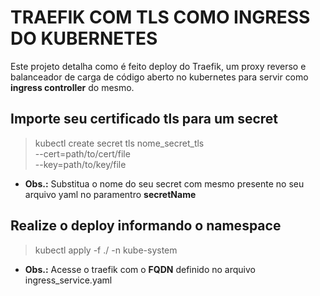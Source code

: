 # TRAEFIK COM TLS COMO INGRESS DO KUBERNETES
 
 Este projeto detalha como é feito deploy do Traefik, um proxy reverso e balanceador de carga de código aberto no kubernetes para servir como **ingress controller** do mesmo. 

## Importe seu certificado tls para um secret

 > kubectl create secret tls nome_secret_tls \
 >  --cert=path/to/cert/file \
 >  --key=path/to/key/file

* **Obs.:** Substitua o nome do seu secret com mesmo presente no seu arquivo yaml no paramentro **secretName**

## Realize o deploy informando o namespace

> kubectl apply -f ./ -n kube-system


* **Obs.:** Acesse o traefik com o **FQDN** definido no arquivo ingress_service.yaml